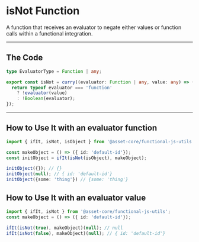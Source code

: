 # isNot Function

A function that receives an evaluator to negate either values or function calls within a functional integration.

---

## The Code

```typescript
type EvaluatorType = Function | any;

export const isNot = curry((evaluator: Function | any, value: any) => {
  return typeof evaluator === 'function'
    ? !evaluator(value)
    : !Boolean(evaluator);
});
```

---

## How to Use It with an evaluator function

```typescript
import { ifIt, isNot, isObject } from '@asset-core/functional-js-utils';

const makeObject = () => ({ id: 'default-id'});
const initObject = ifIt(isNot(isObject), makeObject);

initObject({}); // {}
initObject(null); // { id: 'default-id'}
initObject({some: 'thing'}) // {some: 'thing'}
```

## How to Use It with an evaluator value
```typescript
import { ifIt, isNot } from '@asset-core/functional-js-utils';
const makeObject = () => ({ id: 'default-id'});

ifIt(isNot(true), makeObject)(null); // null
ifIt(isNot(false), makeObject)(null); // { id: 'default-id'}
```
